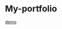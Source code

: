 
# My-portfolio
<a href = "https://668394051ce4f911b02ac5d9--neon-snickerdoodle-768905.netlify.app/ "  > demo</a>
